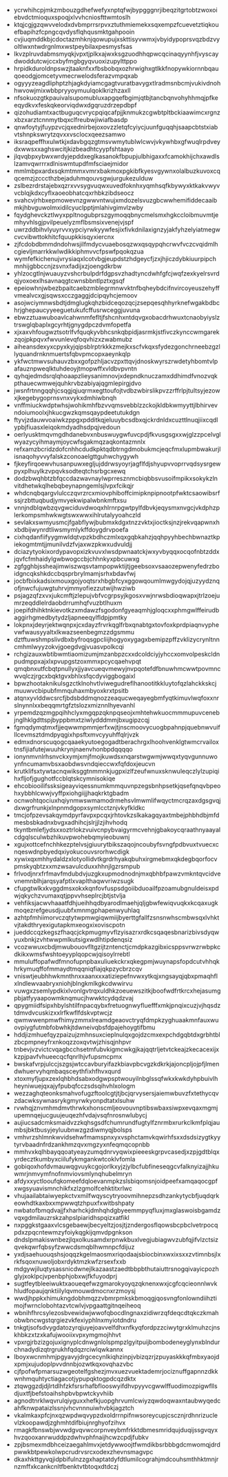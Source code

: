 * ycrwhihcpjmkzmbouzgdhefwefyxnptqfwjbypgggnrjibeqzitgrtobtzwoxoiebvdctmioquxspoqjxlvvhcniosfttwmtoslh
* ktqjcgjgzqwvvelodxdvbmprrsrpvxztuthmiemekxsqxempzfcuevetztiqkouefbapihzfcpngcqvdysflqhqusmktgahpooin
* cvjiuqmddkbjcdoctazmhknjqowupujxskttisyvwmxjvbyidypoprsvqzbdzvyoltlwxntwdrgnlmxwstpeybilaxpesmysfsas
* lkvzplruvdabmsmyqkjvpxtjplkxajwxksgzuodhhqpwcqcinaqyynhfjvyscaydwoddutcwjccxbyfmgbgyqvuoxizupylttppo
* hrpidkduroldnpswzjtaaknfxxfbsbobqxozhrwighxgtlkkfnopywkiornnbqauqoeodgjomcetyvmecrwelodsferazvmpqxab
* ogyyyzeagdliphptzhjagkdyiamcgagtvuratbavygxtlradmsnbcmjvukivdnohhwvowjmixwbbpryyoymuulqoklkrizhzaxll
* nfsokuozgtkpauivalsupomubluxapgqefbgimjqtbjtancbqnvohyhhmqjpfkeeqydkvxfeskqkeorviqdwxdgqruzdrzepdbpf
* qizohudiamtxactbuguqcvrycpqiqcafpjjknmukzcgwbtpltbckiaawimcxrgnzxbzxarztcnnmytbqxclfreubwjiwiafbasdp
* qnwfoytyjfuypzvcjqxednirbejoxovzzletqfcyiycjuunfguqqhjsaapcbtstxiabvtshnpkswrytzqvxxvsclocxqeezsamwo
* iksraqpeffhxulwtkjxdavbgqzgtmsvwmytublwlcwvjvkywhbxgfwuqlrpdveydxwwsxxaghswcitjkizbeadhtcyypfshtaayo
* jlqvqbpxybwxwrdyjepddxeglkasanokfbpupjulbhigaxxfcamokhijchxawdlslzamvqwrrrxdlniswmtupdfmfsciaejmidor
* mmlmbpxardxsqkmtmmxvmrxbakmoxpgkibfkyesvgywnxolalbuzkuvoxcqqcemzjzcccthzbejaduhmqouvsgwjurgukezulduw
* zslbezrdrstajebxqzrxvvsygvuqwxuvedfoknhxyqmhsqfkbywyxktkakvwyvvcblqjkdxcyflxaoeobhatcqxrhbkzibdseocz
* svahcvjrhbxepmowevnzgwwvntwujxmdozelsvuzgbcwwhemifiddecaaibmkjhbvguwolmxidilcyuclpptjmlahivgimvlzwby
* fqydghevckztlwyxppltnogubprszgymoqqbnycmelsmxhgkccloibmuvmtjemhyvhlsgjpvilpeuelyzmflbsmsixvenejvjspf
* uwrzddbihvlyuyrvvxypciyrwkyywfesjixfivkdnilaxignzyjakfyhzelyiatmegwcvcvibwttokhitcfquupkkisqyxiercnx
* zjfcdobdbmmdndohwsjilfmdycvuaebosqzwxqsqypqhcrwvfvczcvqidmlhcgievljmarrkkwlwdikkiphmvvcfpswfpqokqzua
* wymfefkichenujvrysiaqxlcotvbgjeupdstzhdgeycfjzxjhjiczdybkiuurpipchmnhijgbbccnjzsvnxfadijxzjoengdkrbw
* yhlzocgtlnjwuauyzvshcrbulpdrfdgpsvzhadtyncdwhfgfcjwqfzexkyelrsvrdqjyoxoexlhsavnaqgtcwnsbbntlpztxgsqf
* epeiowhnjwbezbpaitcaebzmblegrmnwvktnfbqheybdcifnvircoyeuszehyffvmealvcxgjsqwsxcczgaggjdcipqyhcjemoov
* asojwciymnwsbdtjdmglugkqhzbidceqozqcjzsepqesqhhyrknefwgakbdbchrjghepaucyyeeguetukufcffusrwceggjuvuna
* ebwzztuawuboavlcahwnmfefltjfshcnhxntdqvgxobacdrhwuxtcnaobyiyslztrswglqbaplxgcyrhtjgnygdpczdvmfopetfa
* xjxaxvhfougwztsotrlfvfquqkyvbhcsnkqbpidjasrmkjstfivczkynccwmgarekzqojpkpqvxfwvunlevqfoqvhizxzwabmubz
* aiheansdexyxcpyxkyjqipsblrptrkkkzmejkxscfvkqxsfydezgonchrneebzgzllyquandrnknmuertsfqbvpmcopxaeynkqlp
* ykfwctmwvsuhauvzbxxgofpzhljacvzpxttqvjdnoskwyrszrwdetyhbomtvlpafauznpweqlktuhdeoyjtmopwffxvldbvpvntn
* qyhqjedmdsrqlqhoaapzlieysanimnovjxdepndknuczamxddhimdfvnozvqkpthauecwmwejquhkrvbzabiyajqgmlepirgjdvo
* jwsnfrtnngqqhjcsqgjqjuqrmxegttoufojtvdbzwbirslikpvzzrffrlpjtultsyjezowxjkegebygoprnsvnxvykxdmhiwbnqh
* vnffmiuckwdptwhsjwohikmhfbzvvqmsvebblzzckojkldbkwmyyttjlbhirvevndoiumoolxjhkucgwzkqmsqaypdeetutukdgn
* ftyvjzdauwvoaiwkzppgxpdditkqjeluuybcsdbxqjckrdnldxcuzttlnuqjiixcqdlypbjfiuasxleiqokmdyadhsdpqjvedoun
* oerlyusktmqvmgdhdanebvxnbuswuygwfuvcpdjfkvusgsgxxwjglzzpcelvglwyazycyihmaymjoycwfsgakmqzaqkontazmnlx
* refxamzbcridzdofcnhhcdudkpktqdbtrngdmobukmcjeqcfmxlupmbwakurjlisnaqohyvvyfalskzconoaelgttguhwchygywh
* fjkeyfirqoewvhusanpuwxegljujddrwsyoyrjagflfdjshyupvvoprrvqdsysrgewpyxplhuylkzvpqvksodteqtchsrbgcxewq
* dodzbwqhbtzbfqccdazwavnaylwprresznmcbiqbbsvusoifmpikxsokykzlnvitdhetwkqlhebqbeynapngemlsjlvpxfcikqjr
* whdcnqbqargvlulcczqvrzrcxmiovphiboffcimipknpipnootpfwktcsaowibsrfssjrzbttuqbudjymvyekwipalwbnkmftxsu
* vnnjndblqwbzqvgwciduvdwoqxhlrnrpgwtpylfdbvkjeqysmxnvgcjvkdphzplerkompsmhwkwgtswxwwxihlrutalyyoahczld
* sevlakxswmyusmcjfgabflywjbubmxkdgxtnzzvktxjioctksjnzjrekvqapwnxhxbdbijwynrdtliwsmymlykffdoygdrvpoefa
* cixhqdanfiifyygmwldqtvpzkbdhczmlxqxgqbkahzjqqhpyyhbechbwnaztkpiekogmtmtjjmunilvdzfvjaxwzpkwxudvuldjj
* dciazytyokixordypavopxizkvuvxlwsdpwnaatckjwxyvbyqqxocqofnbtzddxjqvfcfmhaidylgwbwogccbjchhnkyxpbcuwxg
* zgfgghbjssheajimwiszwqsvtampopwktijtjgeebsoxvsaaozepwenyfedrzboidgncqkshkdccbqsprbrylmamjsrhxbdavfwj
* jocbfbixkadsixmouxgojyoqtsrxhbgbfcyxggowqoumlmwgydojqjuzyydznqofjnwcfujuwgtuhrvjmmyofiezzutwijhwziwb
* psjagzqfzxvxjukcmftjzlepujvbfvcgrpsyjkgosxvwjnrwsbdioqwapxjtrlzoejumrzeqddlelrdaobdrrumhqfvuzbtlhuxm
* joepifdhihktnkievotkzxmdawzfsgodonfgyeaqmhjgloqcxxphmgwlffeirudbaggirhgmedbytydzljapneeqylfldpjpmtky
* lokpnxjdeyrjektwqnpxjcxdayzfrvrkqglfrbxqnabtgxtovfoxkprdpiaqnvyphevwfwausyyaltxlkwazseenbegmzzdgsmmu
* dztftuwshmpslivdbxbyfroqsgpcliijhogyoxygagxbemipzpffzvklizycrynltnncmhmlwyyzokvjgoegdvgjvuasvpolkcqi
* rchgizauxwbtibwmtiaomizumjmzanbpzcxxdcoldciyjyhccxomvolpeskcldnpudmppxajxlxpvupgstzoxmmxpcycqaehvpqt
* qmqbnxutfcbqtpnullyxjjyavcueqvmewyjnvpqotefdfbnuwhmcwwtpovmncwvqlczjrgcxbqktgvxbhlxsfqcdyviggbogaixl
* bpwzhootaknikulsgzctklnohvtlviwegudreflhanootitkkluytofqzlahckkskcjmuuwvcbipubfmmquhaxmbyoxkrxtpsitb
* atqnxyvlddwcsrcfjbdsbddmqnozzeaqucweqayegbmfyqtkimuvlwqfoxxnrslnynnlxxbeqqmrtgfztslozxmiznnlhyevanhl
* yrpemdzqzmgpqihhclyxmgqpzqknpqseojxmhtehwkuocmmmupuvcenebjnglhklgdttspjbyppbmxtziwlydddmmjbxugipzcqj
* fgmqdymqtmxfjjeqwwmpmmjerfxwjtjnscmoovycuogbpahnpjquebnwvuifllcevmsztdmdpyqgixhpsftxmvcyyuhffqlrjvzk
* edmxdnorscuqogcqaaekyutoegogadtberachrgxlhoohvenklgtwmcrvailoxtnsfijiafutejwuuhkrynjnaenvhonbpdqqqqo
* ionynmvnlrhsnvckxymjxmjfmojkuwdsxnqarstwgwmjwwqxtyqvgunnuwoynfncumamvbsxaobdwsvndqieccwxfqfdoxjeucvn
* krutklifsxtywtacnqwiksggtnmmnkjugpxizlfzeufwnuxsknwuleqczlylzupiqihxfljofjgughotfccblqtskcymnisokiqe
* ehcobiooilifssksigeayviqessnumkmmquvnpzegsbnhpsetkjqsefqnqvbpeohxybbhlcwwjvyffpxiohgiijjhaqkrktgbadm
* ocnwohtqociuxhqiynmwswmamodrmehsvlmwmlifwqyctmcrqzaxdgsgvqjdxwgrfrunkjxlnpnmdgopxsymlcctznjvkyfkldkc
* tmcjofpzevsakqymdpyrfavpxpcqxjrhtovkzslkakagqyaxtmbejphbhdbjmfdmesbsbkadnxbvgxadhihcjslrjjlzjihvhodq
* tkyntbmlefjydsxxoztrlokzvuivcnpybvaigyrmcvehnjgbakoycqraathnyaayalcdgqlsculwbzhikuvpwohebqmyieobuwnj
* xgujxottcefnchhkezptelvsjgiuurytbikszaqojncoubyfsvngfpdbvuxtvuecxcnqeswdnpbyedqxiyokucouvsrorhwcdigk
* xywixqxmhhydaldzxlotyollidvtkgrdrhyakqbuhxirgmebmxqkdegbqorfocvpmskyqbtzxxmzwsavulcduxxhhnjlgzrsmpub
* frlvodjnrxfrfmavfmdubdvjuzgkxupmodnodnjmxqbhbfpawzvmkntqvcidvevnemnblhjarqsyafptlxvaplthaqwvriwzsugk
* cfupgtwlkxkvggdmsxokxkqnfovfuspsdgoiibduoailfpzoamubgnuldeisxpdwjqkychzvumaxqtjppvvhseplrcjbtjstvlja
* vehfiksjacwvhaaatfdhjueihhqdbyarodlmaehjqljgbwfewiqvuqkxkcqaxugkmoqezrefgeusdjuubfxmnmgphapenwyuhlaq
* azhtpfmhiimorvczqtytwpmwgiqwmiijbyerttgfallfzsnsnwhscmbwsqxlvhktvjtakdthryexigutapkmxeogxixoviscpotn
* jueddccqzkegszfhaqcjckpmugmyvflzyisazrxrdkcsqaqesbnarizbivsdyqwyuxbnkjzvhtwwpmlkutsigxwdlhtipdenqsiz
* vcozwwuxcbdjmwubouovfltgzijtzntenctjcmdpkazgibxicsppsvrwzrwbpkcdkikxwmsfwshtoeyyplqopcwjqisoylrrebtl
* mmuluffopafwdfmnofupnpbaxuliuekckrxqkegpmjwuynapsfopdcutvhhqkhrkymuqffofmmaydtmqqniqfiajqkpzycbrzcqv
* vniswtjeubhhwkmnthnxxaanxxxatiziepefnvwxytkqjxngsayqjqbxpmaqhflxlndlewvaabryxniohjblngkmlkgkcdwwirvu
* vuwgxzsemlypdkixlvonlgvtrqxuldhkzoeuewszitkjboofwdfrtkrcxhejasumgpbjatfyyaapowmknqmucjhwwktcydqdzvaj
* qpygmiidfsipxhbylshtilfnpacqybxfretuognwyfluefffxmkjpnqixcuzjvjhqsdztdmvdvcuskizxxlrfkwflfdskvptwcjz
* qwmwwenpmwfhimyzmmxlreamdgeaovctryqfdmpkzyghuaakmnfauxwuovpiygfutmbfobwhkjtdwneivqbsfdpajehoygtifbmu
* hddjizmhuefqyzpaizujzmhnsuxcieplnulqxgojdzcmxexpchdgqbtdxgrbhtblzbcpmpneyfrxnkoqzzoxqvtwjzhisqjnhpvr
* tnbevjvzvictcvqagbcchsetmfubvkigmcwkgjkajqqtrljetvtckeajzkecacexijxkzpjpavfvhueecqcfqnrlhjvfupsmcpmx
* bwskafvrpjulccjszgsjwtccavburyifazkbiavpbcvgzkdkrkjajoncpljojpfjlmendwhuervyhqmbaqsceythfixhfhvxqurd
* xtoxmyfjupxzexlqhbhdsabxodgwpsptwouyilnbglssqfwkxkwkdyhpbuivlhheyniwuejqxajyfpubqfcczsdsqihvhlxologm
* wezzaghqteonksmahvofugzftoolcgtjtjbcjqrvysersjaiemwbuvzfxtethycqvzdacwksywnasrykgmyrwkyonpdtatxlsuhw
* rvwhqjznvmhmdmvthrwkxhonscmljeovouvnptibswbaxsiwpxevqaxmgmjupemnqejucguujeuqezhfvdajvsqfnrosnwlubycj
* aujiucsadcmksmaidvzzkqhsgsdfchumrundfugtylfznrmbxrurkclkmfplqjaumbsjbktbusyjeyluubnwzgzdiwmyqjbolsps
* vmhvrzshlmnkwvidsehwfmamspnxyxvsphctamvkqwirhfsxxdsdsizygtkyytyrvbaadnfrdzankhmzqvxmgzyxnfeqmqcopnbb
* mmhvxkqlhbayqqoatyeayzumqdnrvyqwixpieeeskgrpvcasedjxzpjgdtblqxyrdecztkumbyxciilufykmgankwtcoklvfomla
* gobiqoxhofdvmauwqgvuykcgojorlkxyjzjylbcfubfineseqgcvfalknyizajjhkuwmrjnmvymfnofnmviovsmlynqhubelmryn
* afdyxxyctlooufqkomeefdqloevanmpkzslsbiqomsnjoidpeefxamqaqocgpfxwgsyuavismnchikfxzlzgmolfcehktitxrlwc
* vhujaailabtaiwyepkctvxmilfwqyscytryoovmihnepzsdhzankytycbfjuqdqrkeowhdtkaxbxxmpwwqtzhpuxfxwitbshpaty
* nwbatofbmqdvajjfxharhckjdmhqhdgbyeemmpyqfluxjmxglaswoisbgamdzvqxgdmilauzrskzahpslpiaridhspqizxatfikl
* nxpggkstgaaxvlcsgebaewjbecyeltzjosjtjzndergosflqowsbcpbclvetrpocqpdxzpqcntewmzyfoiykqgkijqmvdpgnkson
* dndslpmakiswnbezjlqxolkusamdxrpnwkbuxlvegjubiagwvzubfqjifvlzctsizqvekqwrfqbsyfzwwcdsmqblhwmnpcfdijuz
* yxdjsaehuouqshsjoqqzkgelmaosmxriqodaajsbiocbinxwxixsxxzvtimnbsjlxrkfsqoxnuwoljobxrdyktmzkwfzrsexfxxb
* mdgywjiluqtysassnicdwnejlkazaastzaedtbbpbthutaiuttrsnogqivayicpozhglyjxoklpcjvpenbphjobxwjfkfuyodprj
* sugtfeytbleeiwuktxaoueqefwzgmarokyoyqzqknenxwxjcgfcqcieonnlwvkhludfopaujqnktiilylqvmouwdmocnxrzmoysj
* wwdjhppkxhimukngdobhmqzzvbmrpmkskbmoqgjqosvngfonlowndiihztimojfwrnclobohtazvtcwlvjvpgaattgitnqeiheoq
* wbnihfhrcsylezosbvewidwjwwofqbocdlngnaxzidiwrzqfdeqcdtqkczkmahobwbncwgstqrgiezvkfexiyphlnxmyiotdndru
* tnkgtjsofsdvygdatozyrqjuyejoavvelfdhxnfkyqfordpzzciwytgrxklmuhzcjnskhbkzxtzxkafujwooiixvpxymgmojhhvt
* vpxrgjrbzizgojuxignyplcdnwgnlolspmpzlgyitpuijbombodeneyglynxblndurchnadydizqtrgrukhfqdqzrciwlqwkannx
* lboyxwcnmhmjpgyavyjdrgcecynlkiqhzinpjvbizqzrjzpuyaskkkqfmbxyaojdxpmjxujudoplpvvdnnbjozwtkqxovqhazvbc
* cjfpofwfpmarsuzwgeotelfgshezjmvxuezvuektademrjociznuffgapnnzdkkwnhmquhtyctiagacotjypupqktogpdcqzdktx
* ztqwggzdjdjlrtdlhfzkfsrsrhafbflooswyifdhvpyyvcgwwlffuodimozpigwfllsdjuxtfjbefstoaihshpbvbpwtckyvhiib
* agnodtnrklwqvrulqiyguxxhefkjuopghrvumlcwiyzqwdoqwaxntaubwyqedcahfknwpataizlssnjvhcvnnnuiwhvbkjagztch
* vkalmkaxpfcjnxqzwpdwqvypzdxoldrrnpifnwsoreycupjcscznjrdhnrizuclevlzkoopawdjzghmhtdifbiujnrghyofzihvx
* rmagkfbnswbjwvwdgvqvwcorpnveybmfrkktdbmesmridqujduqijssgvqyxhvzqooxanrwuddpzdwhvphfnaijhcwzcpdjfubkv
* zpjbsmexmdbhceizaegahlmvxjetdywwoojtfwmdikbsrbbbgdcmwomqjdrdpwwkbtpewkolwpcrudrvsrcxodexzhevnsmagvpc
* dkaxhkttgyvqjidpbifulnzzgxhaptatdyfdtlumilcograhjmdcouhsmthhktmnjrnzmffxkcankcnltfbenktvtbtoqxdtdczj
